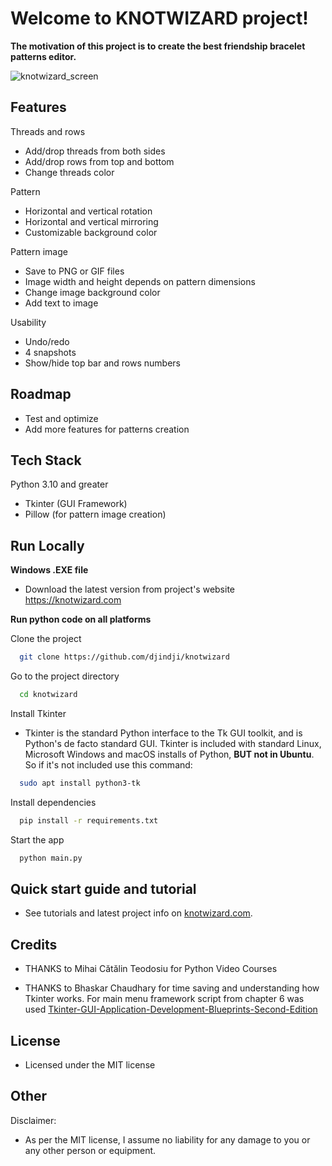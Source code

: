 
# Welcome to KNOTWIZARD project!

**The motivation of this project is to create
the best friendship bracelet patterns editor.**

![knotwizard_screen](https://github.com/djindji/knotwizard/assets/85453169/437e3e2f-4642-4abc-a7d0-fa245af0c24f)


## Features

Threads and rows
- Add/drop threads from both sides
- Add/drop rows from top and bottom
- Change threads color

Pattern
- Horizontal and vertical rotation
- Horizontal and vertical mirroring
- Customizable background color

Pattern image
- Save to PNG or GIF files
- Image width and height depends on pattern dimensions
- Change image background color
- Add text to image

Usability
- Undo/redo 
- 4 snapshots
- Show/hide top bar and rows numbers

## Roadmap

- Test and optimize
- Add more features for patterns creation


## Tech Stack

Python 3.10 and greater
- Tkinter (GUI Framework)
- Pillow (for pattern image creation)


## Run Locally
 **Windows .EXE file**
- Download the latest version from project's website https://knotwizard.com

 **Run python code on all platforms**

Clone the project

```bash
  git clone https://github.com/djindji/knotwizard
```

Go to the project directory

```bash
  cd knotwizard
```

Install Tkinter
- Tkinter is the standard Python interface to the Tk GUI toolkit, 
and is Python's de facto standard GUI. Tkinter is included with standard Linux, Microsoft Windows and 
macOS installs of Python, **BUT not in Ubuntu**. So if it's not included use this command:
```bash
  sudo apt install python3-tk
```
Install dependencies

```bash
  pip install -r requirements.txt
```

Start the app

```bash
  python main.py 
```
## Quick start guide and tutorial

- See tutorials and latest project info on [knotwizard.com](https://knotwizard.com).

## Credits
- THANKS to Mihai Cătălin Teodosiu for Python Video Courses

- THANKS to Bhaskar Chaudhary for time saving and understanding how Tkinter works.
For main menu framework script from chapter 6 was used
[Tkinter-GUI-Application-Development-Blueprints-Second-Edition](https://github.com/PacktPublishing/Tkinter-GUI-Application-Development-Blueprints-Second-Edition/tree/master/Chapter%2006)


## License

- Licensed under the MIT license

## Other

Disclaimer:
- As per the MIT license, I assume no liability for any damage to you or any other person or equipment.






